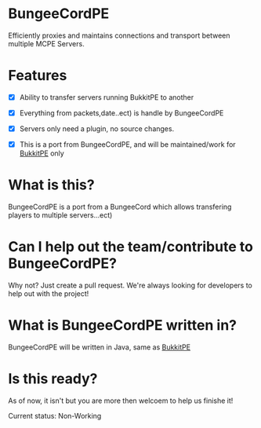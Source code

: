 # BungeeCordPE
 Efficiently proxies and maintains connections and transport between multiple MCPE Servers.
 
 
# Features
 - [x] Ability to transfer servers running BukkitPE to another
 - [x] Everything from packets,date..ect) is handle by BungeeCordPE
 - [x] Servers only need a plugin, no source changes.
 - [x] This is a port from BungeeCordPE, and will be maintained/work for [BukkitPE](https://github.com/bukkitpe/bukkitpe) only
 

# What is this?
 BungeeCordPE is a port from a BungeeCord which allows transfering players to multiple servers...ect)

# Can I help out the team/contribute to BungeeCordPE?
 Why not? Just create a pull request. We're always looking for developers to help out with the project!
 
# What is BungeeCordPE written in?
BungeeCordPE will be written in Java, same as [BukkitPE](https://www.github.com/BukkitPE/BukkitPE)

# Is this ready?

As of now, it isn't but you are more then welcoem to help us finishe it!

Current status: Non-Working
